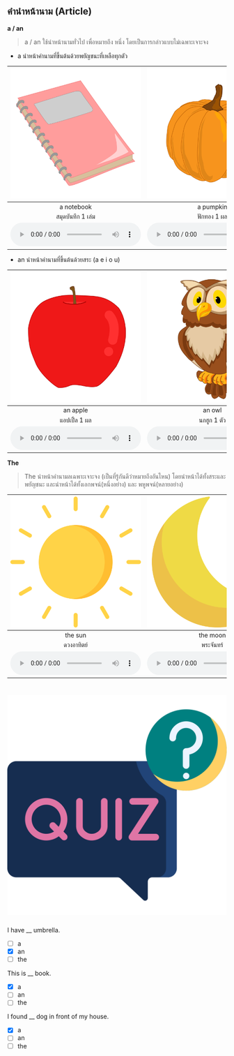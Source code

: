 
## คำนำหน้านาม (Article)


**a / an**

> a / an ใช้นำหน้านามทั่วไป เพื่อหมายถึง หนึ่ง โดยเป็นการกล่าวแบบไม่เฉพาะเจาะจง

* a นำหน้าคำนามที่ขึ้นต้นด้วยพยัญชนะที่เหลือทุกตัว  

<div class="carrousel">


|![](/media/img/a__a&#x20;notebook.svg)|![](/media/img/a__a&#x20;pumpkin.svg)|![](/media/img/a__a&#x20;lemon.svg)|![](/media/img/a__a&#x20;bird.svg)|![](/media/img/a__a&#x20;bat.svg)|![](/media/img/a__a&#x20;teacher.svg)|![](/media/img/a__a&#x20;policeman.svg)|![](/media/img/a__a&#x20;pan.svg)|![](/media/img/a__a&#x20;pencil.svg)|
| :----: | :----: | :----: | :----: | :----: | :----: | :----: | :----: | :----: |
|a notebook|a pumpkin|a lemon|a bird|a bat|a teacher|a policeman|a pan|a pencil|
|สมุดบันทึก 1 เล่ม|ฟักทอง 1 ผล|มะนาว 1 ผล|นก 1 ตัว|ค้างคาว 1 ตัว|ครู 1 คน|ตํารวจ 1 คน|กระทะ 1 อัน|ดินสอ 1 แท่ง|
|![](/media/audio/a&#x20;notebook.mp3)|![](/media/audio/a&#x20;pumpkin.mp3)|![](/media/audio/a&#x20;lemon.mp3)|![](/media/audio/a&#x20;bird.mp3)|![](/media/audio/a&#x20;bat.mp3)|![](/media/audio/a&#x20;teacher.mp3)|![](/media/audio/a&#x20;policeman.mp3)|![](/media/audio/a&#x20;pan.mp3)|![](/media/audio/a&#x20;pencil.mp3)|

</div>

* an นำหน้าคำนามที่ขึ้นต้นด้วยสระ (a e i o u) 


<div class="carrousel">


|![](/media/img/an__an&#x20;apple.svg)|![](/media/img/an__an&#x20;owl.svg)|![](/media/img/an__an&#x20;artist.svg)|![](/media/img/an__an&#x20;orange.svg)|![](/media/img/an__an&#x20;eraser.svg)|![](/media/img/an__an&#x20;actor.svg)|![](/media/img/an__an&#x20;engineer.svg)|![](/media/img/an__an&#x20;ice&#x20;cream.svg)|![](/media/img/an__an&#x20;eagle.svg)|
| :----: | :----: | :----: | :----: | :----: | :----: | :----: | :----: | :----: |
|an apple|an owl|an artist|an orange|an eraser|an actor|an engineer|an ice cream|an eagle|
|แอปเปิ้ล 1 ผล|นกฮูก 1 ตัว|ศิลปิน 1 คน|ส้ม 1 ลูก|ยางลบ 1 อัน|นักแสดง 1 คน|วิศวกร 1 คน|ไอศกรีม 1 อัน|นกอินทรี 1 ตัว|
|![](/media/audio/an&#x20;apple.mp3)|![](/media/audio/an&#x20;owl.mp3)|![](/media/audio/an&#x20;artist.mp3)|![](/media/audio/an&#x20;orange.mp3)|![](/media/audio/an&#x20;eraser.mp3)|![](/media/audio/an&#x20;actor.mp3)|![](/media/audio/an&#x20;engineer.mp3)|![](/media/audio/an&#x20;ice&#x20;cream.mp3)|![](/media/audio/an&#x20;eagle.mp3)|

</div>

**The**  
> The นำหน้าคำนามลเฉพาะเจาะจง (เป็นที่รู้กันดีว่าหมายถึงอันไหน)
โดยนำหน้าได้ทั้งสระและพยัญชนะ 
และนำหน้าได้ทั้งเอกพจน์(หนึ่งอย่าง) และ พหูพจน์(หลายอย่าง)  


<div class="carrousel">


|![](/media/img/the__the&#x20;sun.svg)|![](/media/img/the__the&#x20;moon.svg)|![](/media/img/the__the&#x20;earth.svg)|![](/media/img/the__the&#x20;eiffel.svg)|![](/media/img/the__the&#x20;airport.svg)|![](/media/img/the__the&#x20;train&#x20;station.svg)|![](/media/img/the__the&#x20;market.svg)|![](/media/img/the__the&#x20;sea.svg)|
| :----: | :----: | :----: | :----: | :----: | :----: | :----: | :----: |
|the sun|the moon|the earth|the eiffel|the airport|the train station|the market|the sea|
|ดวงอาทิตย์|พระจันทร์|โลก|หอไอเฟล|สนามบิน|สถานีรถไฟ|ตลาด|ทะเล|
|![](/media/audio/the&#x20;sun.mp3)|![](/media/audio/the&#x20;moon.mp3)|![](/media/audio/the&#x20;earth.mp3)|![](/media/audio/the&#x20;eiffel.mp3)|![](/media/audio/the&#x20;airport.mp3)|![](/media/audio/the&#x20;train&#x20;station.mp3)|![](/media/audio/the&#x20;market.mp3)|![](/media/audio/the&#x20;sea.mp3)|

</div>

# ![icon](/media/icons/quiz.svg) 

I have __ umbrella.

- [ ] a
- [x] an
- [ ] the

This is __ book.

- [x] a
- [ ] an
- [ ] the

I found __ dog in front of my house.

- [x] a
- [ ] an
- [ ] the